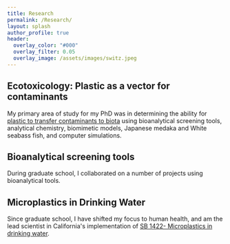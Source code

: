 ```yaml
---
title: Research
permalink: /Research/
layout: splash
author_profile: true
header:
  overlay_color: "#000"
  overlay_filter: 0.05
  overlay_image: /assets/images/switz.jpeg
---
```


## Ecotoxicology: Plastic as a vector for contaminants
My primary area of study for my PhD was in determining the ability for [plastic to transfer contaminants to biota](https://pqdtopen.proquest.com/pubnum/10982838.html?FMT=AI) using bioanalytical screening tools, analytical chemistry, biomimetic models, Japanese medaka and White seabass fish, and computer simulations.


## Bioanalytical screening tools

During graduate school, I collaborated on a number of projects using bioanalytical tools.

## Microplastics in Drinking Water

Since graduate school, I have shifted my focus to human health, and am the lead scientist in California's implementation of [SB 1422- Microplastics in drinking water](https://www.waterboards.ca.gov/drinking_water/certlic/drinkingwater/microplastics.html).